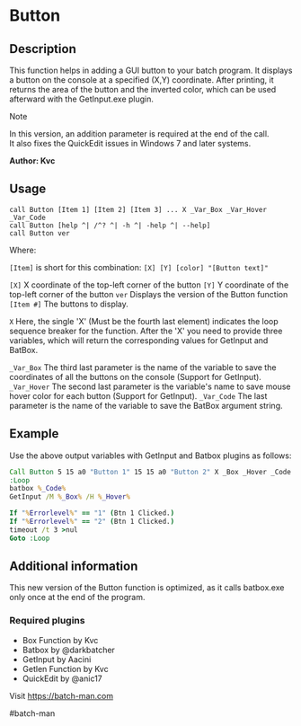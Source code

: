 # Button
## Description

This function helps in adding a GUI button to your batch program.
It displays a button on the console at a specified (X,Y) coordinate.
After printing, it returns the area of the button and the inverted color, which can be used afterward with the GetInput.exe plugin.

> [!NOTE]  
In this version, an addition parameter is required at the end of the call.  
It also fixes the QuickEdit issues in Windows 7 and later systems.

**Author: Kvc**

## Usage

`call Button [Item 1] [Item 2] [Item 3] ... X _Var_Box _Var_Hover _Var_Code`    
`call Button [help ^| /^? ^| -h ^| -help ^| --help]`    
`call Button ver`

Where:

`[Item]` is short for this combination: `[X] [Y] [color] "[Button text]"`  

`[X]`	    X coordinate of the top-left corner of the button
`[Y]`	    Y coordinate of the top-left corner of the button
`ver`	    Displays the version of the Button function  
`[Item #]`   The buttons to display.

`X`        Here, the single 'X' (Must be the fourth last element) indicates the loop sequence breaker for the function. After the 'X' you need to provide three variables, which will return the corresponding values for GetInput and BatBox.

`_Var_Box`   The third last parameter is the name of the variable to save the coordinates of all the buttons on the console (Support for GetInput).
`_Var_Hover` The second last parameter is the variable's name to save mouse hover color for each button (Support for GetInput).
`_Var_Code`  The last parameter is the name of the variable to save the BatBox argument string.

## Example
Use the above output variables with GetInput and Batbox plugins as follows:

```bat
Call Button 5 15 a0 "Button 1" 15 15 a0 "Button 2" X _Box _Hover _Code
:Loop
batbox %_Code%
GetInput /M %_Box% /H %_Hover%

If "%Errorlevel%" == "1" (Btn 1 Clicked.)
If "%Errorlevel%" == "2" (Btn 1 Clicked.)
timeout /t 3 >nul
Goto :Loop
```

## Additional information

This new version of the Button function is optimized, as it calls batbox.exe only once at the end of the program.

### Required plugins

- Box Function              by Kvc      
- Batbox                    by @darkbatcher      
- GetInput                  by Aacini      
- Getlen Function           by Kvc      
- QuickEdit                 by @anic17

Visit https://batch-man.com   

#batch-man
